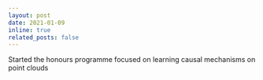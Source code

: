 ```yaml
---
layout: post
date: 2021-01-09
inline: true
related_posts: false
---
```


Started the honours programme focused on learning causal mechanisms on point clouds
